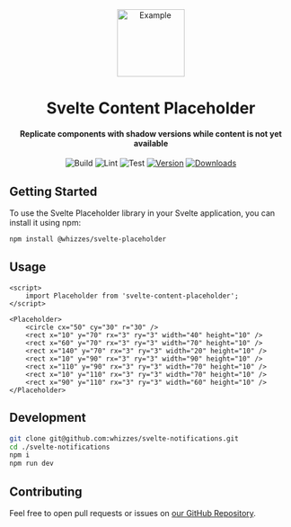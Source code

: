 <div>
  <div align="center" style="display: block; text-align: center;">
    <img alt="Example" src="docs/example.gif" width="120" />
  </div>
  <h1 align="center">Svelte Content Placeholder</h1>
  <h4 align="center">
    Replicate components with shadow versions while content is not
    yet available
  </h4>
</div>

<div align="center">

![Build](https://github.com/whizzes/svelte-placeholder/workflows/build/badge.svg)
![Lint](https://github.com/whizzes/svelte-placeholder/workflows/lint/badge.svg)
![Test](https://github.com/whizzes/svelte-placeholder/workflows/test/badge.svg)
[![Version](https://img.shields.io/npm/v/svelte-content-placeholder.svg?style=flat)](https://www.npmjs.com/package/svelte-content-placeholder)
[![Downloads](https://img.shields.io/npm/dm/svelte-content-placeholder.svg?style=flat)](https://www.npmjs.com/package/svelte-content-placeholder)

</div>

## Getting Started

To use the Svelte Placeholder library in your Svelte application, you can install it using npm:

```bash
npm install @whizzes/svelte-placeholder
```

## Usage

```svelte
<script>
	import Placeholder from 'svelte-content-placeholder';
</script>

<Placeholder>
	<circle cx="50" cy="30" r="30" />
	<rect x="10" y="70" rx="3" ry="3" width="40" height="10" />
	<rect x="60" y="70" rx="3" ry="3" width="70" height="10" />
	<rect x="140" y="70" rx="3" ry="3" width="20" height="10" />
	<rect x="10" y="90" rx="3" ry="3" width="90" height="10" />
	<rect x="110" y="90" rx="3" ry="3" width="70" height="10" />
	<rect x="10" y="110" rx="3" ry="3" width="70" height="10" />
	<rect x="90" y="110" rx="3" ry="3" width="60" height="10" />
</Placeholder>
```

## Development

```bash
git clone git@github.com:whizzes/svelte-notifications.git
cd ./svelte-notifications
npm i
npm run dev
```

## Contributing

Feel free to open pull requests or issues on [our GitHub Repository][1].

[1]: https://github.com/whizzes/svelte-placeholder
